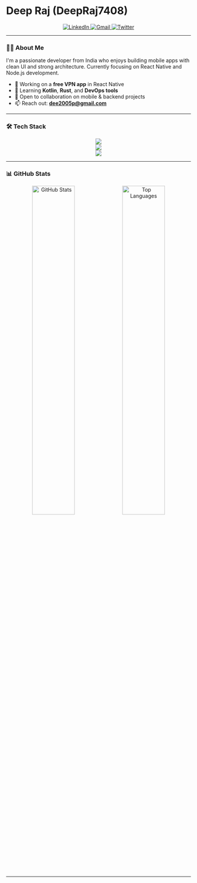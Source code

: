 # Deep Raj (DeepRaj7408)

<p align="center">
  <a href="https://www.linkedin.com/in/deep-raj-97ba1b357/" target="_blank">
    <img src="https://img.shields.io/badge/LinkedIn-0A66C2?style=for-the-badge&logo=linkedin&logoColor=white" alt="LinkedIn"/>
  </a>
  <a href="mailto:dee2005p@gmail.com" target="_blank">
    <img src="https://img.shields.io/badge/Gmail-EA4335?style=for-the-badge&logo=gmail&logoColor=white" alt="Gmail"/>
  </a>
  <a href="https://twitter.com/YOUR_TWITTER_URL" target="_blank">
    <img src="https://img.shields.io/badge/Twitter-1DA1F2?style=for-the-badge&logo=twitter&logoColor=white" alt="Twitter"/>
  </a>
</p>

---

### 👨‍💻 About Me

I'm a passionate developer from India who enjoys building mobile apps with clean UI and strong architecture. Currently focusing on React Native and Node.js development.

- 🔭 Working on a **free VPN app** in React Native  
- 🌱 Learning **Kotlin**, **Rust**, and **DevOps tools**  
- 👯 Open to collaboration on mobile & backend projects  
- 📫 Reach out: **dee2005p@gmail.com**

---

### 🛠️ Tech Stack

<p align="center">
  <img src="https://skillicons.dev/icons?i=react,nextjs,nodejs,express" /><br>
  <img src="https://skillicons.dev/icons?i=js,ts,html,css,tailwind" /><br>
  <img src="https://skillicons.dev/icons?i=git,github,vscode,postman,mongodb" />
</p>

---

### 📊 GitHub Stats

<p align="center">
  <img width="48%" src="https://github-readme-stats.vercel.app/api?username=DeepRaj7408&show_icons=true&hide_border=true&theme=dark&bg_color=000000&text_color=ffffff&title_color=00aeff&icon_color=00aeff" alt="GitHub Stats" />
  <img width="48%" src="https://github-readme-stats.vercel.app/api/top-langs/?username=DeepRaj7408&layout=compact&hide_border=true&theme=dark&bg_color=000000&text_color=ffffff&title_color=00aeff&icon_color=00aeff" alt="Top Languages" />
</p>

---
